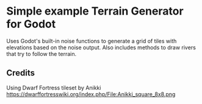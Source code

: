 # Simple example Terrain Generator for Godot

Uses Godot's built-in noise functions to generate a grid of tiles with
elevations based on the noise output. Also includes methods to draw rivers
that try to follow the terrain.

## Credits

Using Dwarf Fortress tileset by Anikki
https://dwarffortresswiki.org/index.php/File:Anikki_square_8x8.png